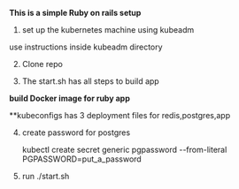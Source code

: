 
**This is a simple Ruby on rails setup** 

1) set up the kubernetes machine using kubeadm 

use instructions inside kubeadm directory

2) Clone repo 
 
3) The start.sh has all steps to build app 

**build Docker image for ruby app** 

**kubeconfigs has 3 deployment files for redis,postgres,app 

4) create password for postgres 
    
    kubectl create secret generic pgpassword --from-literal PGPASSWORD=put_a_password
    
5) run ./start.sh
